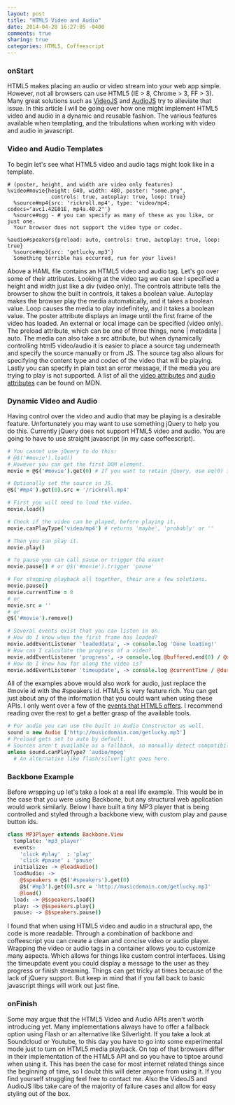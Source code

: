 ```yaml
---
layout: post
title: "HTML5 Video and Audio"
date: 2014-04-28 16:27:05 -0400
comments: true
sharing: true
categories: HTML5, Coffeescript
---
```


### onStart
HTML5 makes placing an audio or video stream into your web app simple. However, not all browsers can use HTML5 (IE > 8, Chrome > 3, FF > 3). Many great solutions such as [VideoJS](https://github.com/videojs/video.js) and [AudioJS](http://kolber.github.io/audiojs/) try to alleviate that issue. In this article I will be going over how one might implement HTML5 video and audio in a dynamic and reusable fashion. The various features available when templating, and the tribulations when working with video and audio in javascript.

### Video and Audio Templates
To begin let's see what HTML5 video and audio tags might look like in a template.

```haml HTML5 Video and Audio Tagging
# (poster, height, and width are video only features)
%video#movie{height: 640, width: 480, poster: "some.png",
              controls: true, autoplay: true, loop: true}
  %source#mp4{src: 'rickroll.mp4', type: 'video/mp4; codecs="avc1.42E01E, mp4a.40.2"'}
  %source#ogg - # you can specify as many of these as you like, or just one.
  Your browser does not support the video type or codec.

%audio#speakers{preload: auto, controls: true, autoplay: true, loop: true}
  %source#mp3{src: 'getlucky.mp3'}
  Something terrible has occurred, run for your lives!
```
Above a HAML file contains an HTML5 video and audio tag. Let's go over some of their attributes. Looking at the video tag we can see I specified a height and width just like a div (video only). The controls attribute tells the browser to show the built in controls, it takes a boolean value. Autoplay makes the browser play the media automatically, and it takes a boolean value. Loop causes the media to play indefinitely, and it takes a boolean value. The poster attribute displays an image until the first frame of the video has loaded. An external or local image can be specified (video only). The preload attribute, which can be one of three things, none | metadata | auto. The media can also take a src attribute, but when dynamically controlling html5 video/audio it is easier to place a source tag underneath and specify the source manually or from JS. The source tag also allows for specifying the content type and codec of the video that will be playing. Lastly you can specify in plain text an error message, if the media you are trying to play is not supported. A list of all the [video attributes](https://developer.mozilla.org/en-US/docs/Web/HTML/Element/video) and [audio attributes](https://developer.mozilla.org/en-US/docs/Web/HTML/Element/audio) can be found on MDN.

### Dynamic Video and Audio
Having control over the video and audio that may be playing is a desirable feature. Unfortunately you may want to use something jQuery to help you do this. Currently jQuery does not support HTML5 video and audio. You are going to have to use straight javascript (in my case coffeescript).

```coffeescript
# You cannot use jQuery to do this:
# @$('#movie').load()
# However you can get the first DOM element.
movie = @$('#movie').get(0) # If you want to retain jQuery, use eq(0) instead.

# Optionally set the source in JS.
@$('#mp4').get(0).src = '/rickroll.mp4'

# First you will need to load the video.
movie.load()

# Check if the video can be played, before playing it.
movie.canPlayType('video/mp4') # returns 'maybe', 'probably' or ''

# Then you can play it.
movie.play()

# To pause you can call pause or trigger the event
movie.pause() # or @$('#movie').trigger 'pause'

# For stopping playback all together, their are a few solutions.
movie.pause()
movie.currentTime = 0
# or
movie.src = ''
# or
@$('#movie').remove()

# Several events exist that you can listen in on.
# How do I know when the first frame has loaded?
movie.addEventListener 'loadeddata', -> console.log 'Done loading!'
# How can I calculate the progress of a video?
movie.addEventListener 'progress', -> console.log @buffered.end(0) / @duration
# How do I know how far along the video is?
movie.addEventListener 'timeupdate', -> console.log @currentTime / @duration
```
All of the examples above would also work for audio, just replace the #movie id with the #speakers id. HTML5 is very feature rich. You can get just about any of the information that you could want when using these APIs. I only went over a few of the [events that HTML5 offers](https://developer.mozilla.org/en-US/docs/Web/Guide/Events/Media_events). I recommend reading over the rest to get a better grasp of the available tools.

```coffeescript
# For audio you can use the built in Audio Constructor as well.
sound = new Audio ['http://musicdomain.com/getlucky.mp3']
# Preload gets set to auto by default.
# Sources aren't available as a fallback, so manually detect compatibility.
unless sound.canPlayType? 'audio/mpeg'
  # An alternative like flash/silverlight goes here.
```

### Backbone Example
Before wrapping up let's take a look at a real life example. This would be in the case that you were using Backbone, but any structural web application would work similarly. Below I have built a tiny MP3 player that is being controlled and styled through a backbone view, with custom play and pause button ids.
```coffeescript
class MP3Player extends Backbone.View
  template: 'mp3_player'
  events:
    'click #play'  : 'play'
    'click #pause' : 'pause'
  initialize: -> @loadAudio()
  loadAudio: ->
    @$speakers = @$('#speakers').get(0)
    @$('#mp3').get(0).src = 'http://musicdomain.com/getlucky.mp3'
    @load()
  load: -> @$speakers.load()
  play: -> @$speakers.play()
  pause: -> @$speakers.pause()
```
I found that when using HTML5 video and audio in a structural app, the code is more readable. Through a combination of backbone and coffeescript you can create a clean and concise video or audio player. Wrapping the video or audio tags in a container allows you to customize many aspects. Which allows for things like custom control interfaces. Using the timeupdate event you could display a message to the user as they progress or finish streaming. Things can get tricky at times because of the lack of jQuery support. But keep in mind that if you fall back to basic javascript things will work out just fine.

### onFinish
Some may argue that the HTML5 Video and Audio APIs aren't worth introducing yet. Many implementations always have to offer a fallback option using Flash or an alternative like Silverlight. If you take a look at Soundcloud or Youtube, to this day you have to go into some experimental mode just to turn on HTML5 media playback. On top of that browsers differ in their implementation of the HTML5 API and so you have to tiptoe around when using it. This has been the case for most internet related things since the beginning of time, so I doubt this will deter anyone from using it. If you find yourself struggling feel free to contact me. Also the VideoJS and AudioJS libs take care of the majority of failure cases and allow for easy styling out of the box.